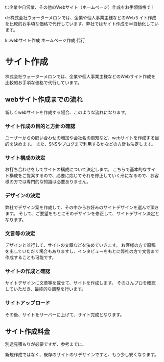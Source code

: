 t::企業や自営業、その他のWebサイト（ホームページ）作成をお手頃価格で！

d::株式会社ウォーターメロンでは、企業や個人事業主様などのWebサイト作成を比較的お手頃な価格で代行しています。弊社ではサイト作成を半自動化しています。

k::webサイト作成 ホームページ作成 代行

# サイト作成

株式会社ウォーターメロンでは、企業や個人事業主様などのWebサイト作成を比較的お手頃な価格で代行しています。

## webサイト作成までの流れ

新しくwebサイトを作成する場合、このような流れになります。

### サイト作成の目的と方針の確認

ユーザーからの問い合わせの増加や会社名の周知など、webサイトを作成する目的を決めます。
また、SNSやブログまで利用するかなどの方針も決定します。

### サイト構成の決定

お打ち合わせをしてサイトの構成について決定します。
こちらで基本的なサイト構成をご提案するので、必要に応じてそれを修正していく形になるので、お客様の方では専門的な知識は必要ありません。

### デザインの決定

弊社でデザイン案を作成して、その中からお好みのサイトデザインを選んで頂きます。
そして、ご要望をもとにそのデザインを修正して、サイトデザイン決定となります。

### 文言等の決定

デザインと並行して、サイトの文章などを決めていきます。
お客様の方で原稿を出していただく場合もありますし、インタビューをもとに弊社の方で文言まで作成することも可能です。

### サイトの作成と確認

サイトデザインに文章等を載せて、サイトを作成します。
そのさんプロを確認していただき、最終的な調整を行います。

### サイトアップロード

その後、サイトをサーバーに上げて、サイト完成となります。

## サイト作成料金

別途見積もりが必要ですが、参考までに、

新規作成ではなく、既存のサイトのリデザインですと、もう少し安くなります。